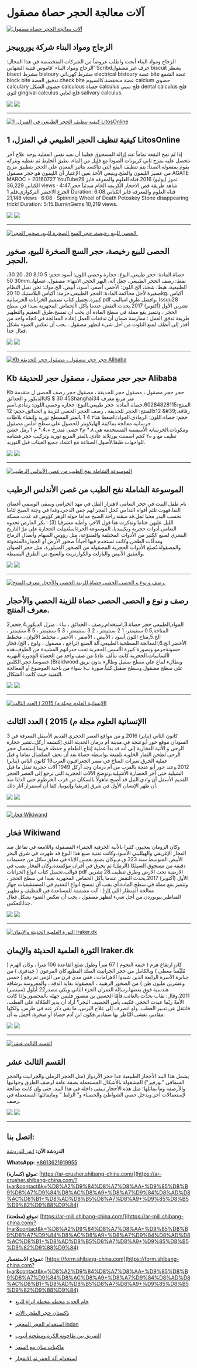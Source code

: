 # آلات معالجة الحجر حصاة مصقول

<a href="https://swt.shibang-china.com/?l=ar&img&k=%D8%A2%D9%84%D8%A7%D8%AA+%D9%85%D8%B9%D8%A7%D9%84%D8%AC%D8%A9+%D8%A7%D9%84%D8%AD%D8%AC%D8%B1+%D8%AD%D8%B5%D8%A7%D8%A9+%D9%85%D8%B5%D9%82%D9%88%D9%84" target="_blank">![آلات معالجة الحجر حصاة مصقول](http://static.shibang-china.com/all-800x300/1338.jpg)</a>

## الزجاج ومواد البناء شركة يوروبيجز
الزجاج ومواد البناء أبحت واطلب عروضاً من الشركات المتخصصة في هذا المجال: &#39;الزجاج ومواد البناء &#39;قاموس قتيبة الشهابي Scribdخزف غير مصقول biscuit يشطر bisect مشرط bistoury مشرط كهربائي electrical bistoury عضة bite عضة الشمع block bite تدقيق العضة check bite عضة منخفضة.كالسيوم calcium حصوي calculary حصوي الشكل calculous حصاة calculus قلح سني dental calculus قلح لثوي gingival calculus قلح لعابي salivary calculus.


<a href="https://whatsapp.shibangsoft.com/WhatsApp.php" target="_blank" title="WhatsApp">![](http://static.shibang-china.com/icon/whatsapp.png)</a> <a href="https://swt.shibang-china.com/?l=ar&icon&k=%D8%A2%D9%84%D8%A7%D8%AA+%D9%85%D8%B9%D8%A7%D9%84%D8%AC%D8%A9+%D8%A7%D9%84%D8%AD%D8%AC%D8%B1+%D8%AD%D8%B5%D8%A7%D8%A9+%D9%85%D8%B5%D9%82%D9%88%D9%84" target="_blank">![](http://static.shibang-china.com/icon/chat-ar.png)</a>

---

<a href="https://swt.shibang-china.com/?l=ar&img&k=%D8%A2%D9%84%D8%A7%D8%AA+%D9%85%D8%B9%D8%A7%D9%84%D8%AC%D8%A9+%D8%A7%D9%84%D8%AD%D8%AC%D8%B1+%D8%AD%D8%B5%D8%A7%D8%A9+%D9%85%D8%B5%D9%82%D9%88%D9%84" target="_blank">![كيفية تنظيف الحجر الطبيعي في المنزل، 1 LitosOnline](http://static.shibang-china.com/all-800x300/1212.jpg)</a>

## كيفية تنظيف الحجر الطبيعي في المنزل، 1 LitosOnline
إذا لم تمح البقعة تماماً عند إزالة المسحوق فعلينا أن نعيد نفس العملية.يوجد علاج آخر نتحصل عليه بمزج ثاني كربونات الصودا مع قليل من الماء، نطبق الخليط ثم نغطيه ونتركه يقوم بمفعوله.الصدأ: يتم تنظيف البقع التي تتأكسد بتأثير المعدن على الحجر بتطبيق مزيج من عصير الليمون والملح.وينبغي الأخذ بعين الإعتبار أن الليمون هو.حجر مصقول AGATE MAROC + 20160727 YouTube29 تموز (يوليو) 2016.قناة العلوم والمعرفه فايز الكناني 36,229 views &middot; 4:47.شاهد طريقة قص الاحجار الكريمه الخام مبدئيآ حجر الجزع الاخضر التركوازي.فلم 1 Duration: 6:08.قناة العلوم والمعرفه فايز الكناني 21,148 views &middot; 6:08 &middot; Spinning Wheel of Death Petoskey Stone disappearing trick! Duration: 5:15.BurninGems 10,219 views.


<a href="https://whatsapp.shibangsoft.com/WhatsApp.php" target="_blank" title="WhatsApp">![](http://static.shibang-china.com/icon/whatsapp.png)</a> <a href="https://swt.shibang-china.com/?l=ar&icon&k=%D8%A2%D9%84%D8%A7%D8%AA+%D9%85%D8%B9%D8%A7%D9%84%D8%AC%D8%A9+%D8%A7%D9%84%D8%AD%D8%AC%D8%B1+%D8%AD%D8%B5%D8%A7%D8%A9+%D9%85%D8%B5%D9%82%D9%88%D9%84" target="_blank">![](http://static.shibang-china.com/icon/chat-ar.png)</a>

---

<a href="https://swt.shibang-china.com/?l=ar&img&k=%D8%A2%D9%84%D8%A7%D8%AA+%D9%85%D8%B9%D8%A7%D9%84%D8%AC%D8%A9+%D8%A7%D9%84%D8%AD%D8%AC%D8%B1+%D8%AD%D8%B5%D8%A7%D8%A9+%D9%85%D8%B5%D9%82%D9%88%D9%84" target="_blank">![الحصى للبيع رخيصة، حجر السج الصخرة للبيع، صخور الحجر.](http://static.shibang-china.com/all-800x300/605.jpg)</a>

## الحصى للبيع رخيصة، حجر السج الصخرة للبيع، صخور الحجر.
حصاة.المادة: حجر طبيعي.النوع: حجارة وحصى.اللون: أسود.حجم: 5 8,10 20، 20 30، 30 50mm.نمط: رصف الحجر الطبيعي، جعل آلة، النهر الحجر.الانتهاء: مصقول، غسلها، الطبيعية، هبط، شحذ، الخ.اللون: الأحمر، أصفر، أسود، أبيض، الخ.موك: نحن نقبل النظام صغيرة لأجل محاكمة.المادة: الحجر الطبيعي.حزمة: أكياس البلاستيك 10 20kg، أكياس كبيرة.تحميل كتاب تصميم الخزانات الخرسانية pdf وافضل طرق اساليب. Issuu28 تشرين الأول (أكتوبر) 2017.يحدث النقش عندما يأكل األحماض المجهرية بعيدا في سطح الحجر ، وتتميز بقع مملة في سطح المادة.أي يجب أن تمسح.طرق التعقيم والتطهير طريقة تدفق العمل : ممارسة ضمان أن تدفقات العمل إعادة المعالجة في اتجاه واحد من أقذر إلى أنظف لمنع التلوث.من أجل شيء لتظهر مصقول ، يجب أن تعكس الضوء بشكل فعال جدا.


<a href="https://whatsapp.shibangsoft.com/WhatsApp.php" target="_blank" title="WhatsApp">![](http://static.shibang-china.com/icon/whatsapp.png)</a> <a href="https://swt.shibang-china.com/?l=ar&icon&k=%D8%A2%D9%84%D8%A7%D8%AA+%D9%85%D8%B9%D8%A7%D9%84%D8%AC%D8%A9+%D8%A7%D9%84%D8%AD%D8%AC%D8%B1+%D8%AD%D8%B5%D8%A7%D8%A9+%D9%85%D8%B5%D9%82%D9%88%D9%84" target="_blank">![](http://static.shibang-china.com/icon/chat-ar.png)</a>

---

<a href="https://swt.shibang-china.com/?l=ar&img&k=%D8%A2%D9%84%D8%A7%D8%AA+%D9%85%D8%B9%D8%A7%D9%84%D8%AC%D8%A9+%D8%A7%D9%84%D8%AD%D8%AC%D8%B1+%D8%AD%D8%B5%D8%A7%D8%A9+%D9%85%D8%B5%D9%82%D9%88%D9%84" target="_blank">![Kb حجر حجر مصقول ، مصقول حجر للحديقة Alibaba](http://static.shibang-china.com/all-800x300/1249.jpg)</a>

## Kb حجر حجر مصقول ، مصقول حجر للحديقة Alibaba
Kb حجر حجر مصقول ، مصقول حجر للحديقة ، مصقول حجر رصف الحصى ل متقدمة الديكور و الحدائقUS $ 30 45Shanghai34 متر مربع معرف المنتج:60284828115.حصاة.المادة: حجر طبيعي.النوع: حجارة وحصى.اللون: رمادي.اسم المنتج: الحجر للحديقة ، رصف الحجر الحصى للزينة و الحدائق.حجم: 12x12 &amp;#39;.رقاقة حجم: حصاة.اللون: الرمادي.المواد:.اضغط هنا٢ 4 1 بالمتر المسطح توريد وإنشاء بلاطات خرسانيه معالجة بماكينة.الهليكوبتر للحصول على سطح أملس مصقول ومكونات.الخرسانة الأسمنتية المستخدمة هي ٨.* م٢ حصى متدرج +.4.* م 1 رمل خشن نظيف مع و ه٢ كجم اسمنت بورتلاند عادي.بالمتر المربع توريد وتركيب حجر هشامه للواجهات طبقا.لأصول الصناعة مع اعتماد جميع العينات قبل التوريد.


<a href="https://whatsapp.shibangsoft.com/WhatsApp.php" target="_blank" title="WhatsApp">![](http://static.shibang-china.com/icon/whatsapp.png)</a> <a href="https://swt.shibang-china.com/?l=ar&icon&k=%D8%A2%D9%84%D8%A7%D8%AA+%D9%85%D8%B9%D8%A7%D9%84%D8%AC%D8%A9+%D8%A7%D9%84%D8%AD%D8%AC%D8%B1+%D8%AD%D8%B5%D8%A7%D8%A9+%D9%85%D8%B5%D9%82%D9%88%D9%84" target="_blank">![](http://static.shibang-china.com/icon/chat-ar.png)</a>

---

<a href="https://swt.shibang-china.com/?l=ar&img&k=%D8%A2%D9%84%D8%A7%D8%AA+%D9%85%D8%B9%D8%A7%D9%84%D8%AC%D8%A9+%D8%A7%D9%84%D8%AD%D8%AC%D8%B1+%D8%AD%D8%B5%D8%A7%D8%A9+%D9%85%D8%B5%D9%82%D9%88%D9%84" target="_blank">![الموسوعة الشاملة نفح الطيب من غصن الأندلس الرطيب](http://static.shibang-china.com/all-800x300/255.jpg)</a>

## الموسوعة الشاملة نفح الطيب من غصن الأندلس الرطيب
نام طفل النبت في حجر النعامى.لاهتزاز الطل في مهد الخزامى وسقى الوسمي أغصان النقا.فهوت تلثم أفواه الندامى كحل الفجر لهم جفن الدجى.وغدا في وجنة الصبح لثاما تحسب البدر محيا ثمل.قد سقته راحة الصبح مداما حوله الزهر كؤوس قد غدت.مسكة الليل عليهن ختاما وتذكرت هنا قول الآخر، وأظنه مشرقيا (3) : بكر العارض تحدوه النعامى.أدوات حجرية ويكيبيديا، الموسوعة الحرةاستُعمِلت الحجارة على مرّ التاريخ البشري لصنع الكثير من الأدوات المختلفة والمتنوّعة، مثل رؤوس السهام وأنصال الرماح ومدقَّات الطحن.وكانت تستخدم فيها أحياناً صخور الأرض أو الحجارةالمنحوتة والمصقولة.تُصنَع الأدوات الحجرية المصقولة من الصخور المتبلورة، مثل حجر الصوان والعقيق الأبيض والبازلت والكوارتزيت والسبج.من الطرق البسيطة.


<a href="https://whatsapp.shibangsoft.com/WhatsApp.php" target="_blank" title="WhatsApp">![](http://static.shibang-china.com/icon/whatsapp.png)</a> <a href="https://swt.shibang-china.com/?l=ar&icon&k=%D8%A2%D9%84%D8%A7%D8%AA+%D9%85%D8%B9%D8%A7%D9%84%D8%AC%D8%A9+%D8%A7%D9%84%D8%AD%D8%AC%D8%B1+%D8%AD%D8%B5%D8%A7%D8%A9+%D9%85%D8%B5%D9%82%D9%88%D9%84" target="_blank">![](http://static.shibang-china.com/icon/chat-ar.png)</a>

---

<a href="https://swt.shibang-china.com/?l=ar&img&k=%D8%A2%D9%84%D8%A7%D8%AA+%D9%85%D8%B9%D8%A7%D9%84%D8%AC%D8%A9+%D8%A7%D9%84%D8%AD%D8%AC%D8%B1+%D8%AD%D8%B5%D8%A7%D8%A9+%D9%85%D8%B5%D9%82%D9%88%D9%84" target="_blank">![رصف و نوع و الحصى الحصى حصاة للزينة الحصي والأحجار معرف المنتج.](http://static.shibang-china.com/all-800x300/319.jpg)</a>

## رصف و نوع و الحصى الحصى حصاة للزينة الحصي والأحجار معرف المنتج.
2,المواد,الطبيعي حجر حصاة.3,استخدام,رصف ، الحدائق ، بناء ، منزل الديكور.4,حجم المتاحة,0.5 سنتيمتر، 1 2 سنتيمتر ، 2 3 سنتيمتر ، 3 5 سنتيمتر ، 5 8 سنتيمتر ، الخ.5,متاح اللون,أسود ، الأبيض ، الأصفر ، الأحمر ، مختلط الألوان ، مخطط الأخضر.الخ.6,المعالجة السطحية.الطبيعي.آلة الصنع (تراجع ، مصقول ، ولوح ، الخ).فخار حسونةجرمو وبصورة كبيرة األسس الحجرية تحت جدرانهم المشيدة من الطوف.هذه األساسات.الحجرية كانت تتألف عادةً من صف واحد من الحصاة المدورة النهرية خصوصاً.حجر.الكلس.(Braidwood.وبطالء لماع على سطح صقيل وطالء بدون بريق على سطح مصقول وسطح صقيل.كلياً.صورة ب( سواء من ناحية الموضوع أو المعالجة التقنية حيث كانت األشكال.


<a href="https://whatsapp.shibangsoft.com/WhatsApp.php" target="_blank" title="WhatsApp">![](http://static.shibang-china.com/icon/whatsapp.png)</a> <a href="https://swt.shibang-china.com/?l=ar&icon&k=%D8%A2%D9%84%D8%A7%D8%AA+%D9%85%D8%B9%D8%A7%D9%84%D8%AC%D8%A9+%D8%A7%D9%84%D8%AD%D8%AC%D8%B1+%D8%AD%D8%B5%D8%A7%D8%A9+%D9%85%D8%B5%D9%82%D9%88%D9%84" target="_blank">![](http://static.shibang-china.com/icon/chat-ar.png)</a>

---

<a href="https://swt.shibang-china.com/?l=ar&img&k=%D8%A2%D9%84%D8%A7%D8%AA+%D9%85%D8%B9%D8%A7%D9%84%D8%AC%D8%A9+%D8%A7%D9%84%D8%AD%D8%AC%D8%B1+%D8%AD%D8%B5%D8%A7%D8%A9+%D9%85%D8%B5%D9%82%D9%88%D9%84" target="_blank">![ااﻹﻧﺴﺎﻧﯿﺔ اﻟﻌﻠﻮم ﻣﺠﻠﺔ م) 2015 ) اﻟﻌﺪد اﻟﺜﺎﻟﺚ](http://static.shibang-china.com/all-800x300/1256.jpg)</a>

## ااﻹﻧﺴﺎﻧﯿﺔ اﻟﻌﻠﻮم ﻣﺠﻠﺔ م) 2015 ) اﻟﻌﺪد اﻟﺜﺎﻟﺚ
3 كانون الثاني (يناير) 2016.و من مواقع العصر الحجري القديم الأسفل المعرفة في السودان موقع خور أبوعنجة في مدينة أم درمان الحديثة الذي إكتشفه أركل،.تشير حجارة الرحى و الأنية الفخارية إلى أنه قد بدأ عملية إنتاج الطعام و حفظه فربما إستعمال حجر الرحى لطحن الثمار الخلوية.تلميعه بواسطة حصاة بعد أن يجف الصلصال تماما و قبل عملية الحرق.تغيرات المناخ في مصر الجغرافيون العرب19 كانون الثاني (يناير) 2012.وعند خور أبو عنجة بالقرب من أم درمان وجد آركل 1949 آلات حجرية تمثل ما قبل الشيلية حتى آخر الحضارة الأشيلية.وتوضح الآلات الحجرية التى ترجع إلى العصر الحجر القديم الأسفل أن وادي النيل قد أصبح مأهولاً بالسكان من قرب الخرطوم حتى الدلتا منذ أن ظهر الإنسان الأول في شرق إفريقيا وإثيوبيا، كما أن استمرار آثار ذلك.


<a href="https://whatsapp.shibangsoft.com/WhatsApp.php" target="_blank" title="WhatsApp">![](http://static.shibang-china.com/icon/whatsapp.png)</a> <a href="https://swt.shibang-china.com/?l=ar&icon&k=%D8%A2%D9%84%D8%A7%D8%AA+%D9%85%D8%B9%D8%A7%D9%84%D8%AC%D8%A9+%D8%A7%D9%84%D8%AD%D8%AC%D8%B1+%D8%AD%D8%B5%D8%A7%D8%A9+%D9%85%D8%B5%D9%82%D9%88%D9%84" target="_blank">![](http://static.shibang-china.com/icon/chat-ar.png)</a>

---

<a href="https://swt.shibang-china.com/?l=ar&img&k=%D8%A2%D9%84%D8%A7%D8%AA+%D9%85%D8%B9%D8%A7%D9%84%D8%AC%D8%A9+%D8%A7%D9%84%D8%AD%D8%AC%D8%B1+%D8%AD%D8%B5%D8%A7%D8%A9+%D9%85%D8%B5%D9%82%D9%88%D9%84" target="_blank">![فخار Wikiwand](http://static.shibang-china.com/all-800x300/837.jpg)</a>

## فخار Wikiwand
وكان الرومان يعجبون كثيرا بالأنية الخزفية الحمراء المصقولة واللامعة في تفاعل ضد الفخار الإغريقي والهيلليني الأسود.وكانت تقنية صنع هذا النوع قد ظهرت في شرق البحر الأبيض المتوسط سنة 323 ق.م.وكان يصنع بغمس الإناء في معلق سائل من جسيمات دقيقة من مسحوق السيلكا (الرمل) ثم يحرق في أفران مؤكسدة.وكان الفخار يصب في قوالب.تحميل كتاب انواع الخزانات pdf الارضية تحت الارض وطرق تنظيف.28 تشرين الأول (أكتوبر) 2017.يحدث النقش عندما يأكل الحماض المجهرية بعيدا في سطح الحجر ، وتتميز بقع مملة في سطح المادة.أي يجب أن تمسح.انواع التعقيم في المستشفيات جهاز معالجة المنظار اللي )إر( : آلت مصممة للمساعدة في التنظيف و تطهير المناظير.بيوبوردن‪‬.من أجل شيء لتظهر مصقول ، يجب أن تعكس الضوء بشكل فعال جدا.لتعكس.


<a href="https://whatsapp.shibangsoft.com/WhatsApp.php" target="_blank" title="WhatsApp">![](http://static.shibang-china.com/icon/whatsapp.png)</a> <a href="https://swt.shibang-china.com/?l=ar&icon&k=%D8%A2%D9%84%D8%A7%D8%AA+%D9%85%D8%B9%D8%A7%D9%84%D8%AC%D8%A9+%D8%A7%D9%84%D8%AD%D8%AC%D8%B1+%D8%AD%D8%B5%D8%A7%D8%A9+%D9%85%D8%B5%D9%82%D9%88%D9%84" target="_blank">![](http://static.shibang-china.com/icon/chat-ar.png)</a>

---

<a href="https://swt.shibang-china.com/?l=ar&img&k=%D8%A2%D9%84%D8%A7%D8%AA+%D9%85%D8%B9%D8%A7%D9%84%D8%AC%D8%A9+%D8%A7%D9%84%D8%AD%D8%AC%D8%B1+%D8%AD%D8%B5%D8%A7%D8%A9+%D9%85%D8%B5%D9%82%D9%88%D9%84" target="_blank">![الثورة العلمية الحديثة والإيمان Iraker.dk](http://static.shibang-china.com/all-800x300/1254.jpg)</a>

## الثورة العلمية الحديثة والإيمان Iraker.dk
كان ارتفاع هرم ( خيمة النجوم ) 67 متراً وطول ضلع القاعدة 106 مترا ، وكان الهرم ( مُلَبَّساً مغطى ) وبالكامل من حجر الجرانيت الصلد الفظيع.كان الفرعون ( جيدفرى ) من جبابرة الأسرة الرابعة الذين شيدوا الاهرامات ، ففي مدى قرن من الزمن تم رفع ( خمس وعشرين مليون طن ) من الصخور الرهيبة ، المصقولة بغاية الدقة ، والمغروسة برشاقة هندسية فوق بعضها.رسالة الغفران الجزء الثاني ويكي مصدر22 أيلول (سبتمبر) 2011.وقال: نقاب يحدِّث بالغائب.فأمّا الحسين بن منصور فليس جهله بالمحصور.وإذا كانت الأمةّ ربّما عبدت الحجر، فكيف يأمن الحصيف البجر؟ أراد أن يدير الضّلالة على القطب، فانتقل عن تدبير العطب، ولو انصرف إلى علاج البرس، ما بقي ذكر عنه في طرس، ولكنّها مقادير، تغشى النّاظر بها سمادير.فكون ابن آدم حصاة أو صخرة، أجمل به أن.


<a href="https://whatsapp.shibangsoft.com/WhatsApp.php" target="_blank" title="WhatsApp">![](http://static.shibang-china.com/icon/whatsapp.png)</a> <a href="https://swt.shibang-china.com/?l=ar&icon&k=%D8%A2%D9%84%D8%A7%D8%AA+%D9%85%D8%B9%D8%A7%D9%84%D8%AC%D8%A9+%D8%A7%D9%84%D8%AD%D8%AC%D8%B1+%D8%AD%D8%B5%D8%A7%D8%A9+%D9%85%D8%B5%D9%82%D9%88%D9%84" target="_blank">![](http://static.shibang-china.com/icon/chat-ar.png)</a>

---

<a href="https://swt.shibang-china.com/?l=ar&img&k=%D8%A2%D9%84%D8%A7%D8%AA+%D9%85%D8%B9%D8%A7%D9%84%D8%AC%D8%A9+%D8%A7%D9%84%D8%AD%D8%AC%D8%B1+%D8%AD%D8%B5%D8%A7%D8%A9+%D9%85%D8%B5%D9%82%D9%88%D9%84" target="_blank">![القسم الثالث عشر](http://static.shibang-china.com/all-800x300/889.jpg)</a>

## القسم الثالث عشر
يشمل هذا البند الأحجار الطبيعية عدا حجر الأردواز (مثل الحجر الرملى والجرانيت والحجر السماقى &quot;بورفير&quot;) المشغولة بالأشكال المستعملة بصفة عامة لرصف الطرق وجوانبها والأرصفة وما يماثلها؛ مثل هذه الأحجار تـبقى داخلة في هذا البند، حتى وإن كانت صالحة لإستعمالات أخر.ويدخل حصى الشواطئ والحصباء و&quot; الزلط &quot; ومايماثلها المستعملة في رصف.

<a href="https://whatsapp.shibangsoft.com/WhatsApp.php" target="_blank" title="WhatsApp">![](http://static.shibang-china.com/icon/whatsapp.png)</a> <a href="https://swt.shibang-china.com/?l=ar&icon&k=%D8%A2%D9%84%D8%A7%D8%AA+%D9%85%D8%B9%D8%A7%D9%84%D8%AC%D8%A9+%D8%A7%D9%84%D8%AD%D8%AC%D8%B1+%D8%AD%D8%B5%D8%A7%D8%A9+%D9%85%D8%B5%D9%82%D9%88%D9%84" target="_blank">![](http://static.shibang-china.com/icon/chat-ar.png)</a>

---
## اتصل بنا:

**الدردشة الآن:** [انقر للدردشة](https://swt.shibang-china.com?l=ar&contact&k=%D8%A2%D9%84%D8%A7%D8%AA+%D9%85%D8%B9%D8%A7%D9%84%D8%AC%D8%A9+%D8%A7%D9%84%D8%AD%D8%AC%D8%B1+%D8%AD%D8%B5%D8%A7%D8%A9+%D9%85%D8%B5%D9%82%D9%88%D9%84)

**WhatsApp:**  [+8613621919955](https://whatsapp.shibangsoft.com/WhatsApp.php)

**موقع (كسارة):** [https://ar-crusher.shibang-china.com/](https://ar-crusher.shibang-china.com/?l=ar&contact&k=%D8%A2%D9%84%D8%A7%D8%AA+%D9%85%D8%B9%D8%A7%D9%84%D8%AC%D8%A9+%D8%A7%D9%84%D8%AD%D8%AC%D8%B1+%D8%AD%D8%B5%D8%A7%D8%A9+%D9%85%D8%B5%D9%82%D9%88%D9%84)

**موقع (مطحنة):** [https://ar-mill.shibang-china.com/](https://ar-mill.shibang-china.com/?l=ar&contact&k=%D8%A2%D9%84%D8%A7%D8%AA+%D9%85%D8%B9%D8%A7%D9%84%D8%AC%D8%A9+%D8%A7%D9%84%D8%AD%D8%AC%D8%B1+%D8%AD%D8%B5%D8%A7%D8%A9+%D9%85%D8%B5%D9%82%D9%88%D9%84)

**نموذج الاستفسار:** [https://form.shibang-china.com](https://form.shibang-china.com?l=ar&contact&k=%D8%A2%D9%84%D8%A7%D8%AA+%D9%85%D8%B9%D8%A7%D9%84%D8%AC%D8%A9+%D8%A7%D9%84%D8%AD%D8%AC%D8%B1+%D8%AD%D8%B5%D8%A7%D8%A9+%D9%85%D8%B5%D9%82%D9%88%D9%84)

* [خام الحديد محطم محطة إثراء للبيع](../26/%D8%AE%D8%A7%D9%85%20%D8%A7%D9%84%D8%AD%D8%AF%D9%8A%D8%AF%20%D9%85%D8%AD%D8%B7%D9%85%20%D9%85%D8%AD%D8%B7%D8%A9%20%D8%A5%D8%AB%D8%B1%D8%A7%D8%A1%20%D9%84%D9%84%D8%A8%D9%8A%D8%B9.md)

* [باكستان حجر الطحن الات](../28/%D8%A8%D8%A7%D9%83%D8%B3%D8%AA%D8%A7%D9%86%20%D8%AD%D8%AC%D8%B1%20%D8%A7%D9%84%D8%B7%D8%AD%D9%86%20%D8%A7%D9%84%D8%A7%D8%AA.md)

* [استخدام الحجر المحجر indan](../26/%D8%A7%D8%B3%D8%AA%D8%AE%D8%AF%D8%A7%D9%85%20%D8%A7%D9%84%D8%AD%D8%AC%D8%B1%20%D8%A7%D9%84%D9%85%D8%AD%D8%AC%D8%B1%20indan.md)

* [التفريق بين طاحونة الكرة ومطحنة أنبوب](../30/%D8%A7%D9%84%D8%AA%D9%81%D8%B1%D9%8A%D9%82%20%D8%A8%D9%8A%D9%86%20%D8%B7%D8%A7%D8%AD%D9%88%D9%86%D8%A9%20%D8%A7%D9%84%D9%83%D8%B1%D8%A9%20%D9%88%D9%85%D8%B7%D8%AD%D9%86%D8%A9%20%D8%A3%D9%86%D8%A8%D9%88%D8%A8.md)

* [ماكينات سان مع السعر](../26/%D9%85%D8%A7%D9%83%D9%8A%D9%86%D8%A7%D8%AA%20%D8%B3%D8%A7%D9%86%20%D9%85%D8%B9%20%D8%A7%D9%84%D8%B3%D8%B9%D8%B1.md)

* [استخدام آلة الحفر ثم الانفجار](../27/%D8%A7%D8%B3%D8%AA%D8%AE%D8%AF%D8%A7%D9%85%20%D8%A2%D9%84%D8%A9%20%D8%A7%D9%84%D8%AD%D9%81%D8%B1%20%D8%AB%D9%85%20%D8%A7%D9%84%D8%A7%D9%86%D9%81%D8%AC%D8%A7%D8%B1.md)